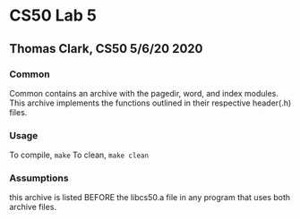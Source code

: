 # CS50 Lab 5

## Thomas Clark, CS50 5/6/20 2020

### Common

Common contains an archive with the pagedir, word, and index modules. This archive implements the functions outlined in their respective header(.h) files.

### Usage

To compile, `make`
To clean, `make clean`

### Assumptions

this archive is listed BEFORE the libcs50.a file in any program that uses both archive files.

